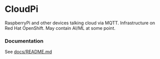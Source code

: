 # CloudPi

RaspberryPi and other devices talking cloud via MQTT. Infrastructure on Red Hat OpenShift. May contain AI/ML at some point.

### Documentation

See [docs/README.md](docs/README.md)
